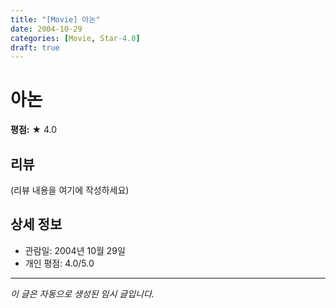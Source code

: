 ```yaml
---
title: "[Movie] 아논"
date: 2004-10-29
categories: [Movie, Star-4.0]
draft: true
---
```


# 아논

**평점:** ★ 4.0

## 리뷰

(리뷰 내용을 여기에 작성하세요)

## 상세 정보

- 관람일: 2004년 10월 29일
- 개인 평점: 4.0/5.0

---

*이 글은 자동으로 생성된 임시 글입니다.*
